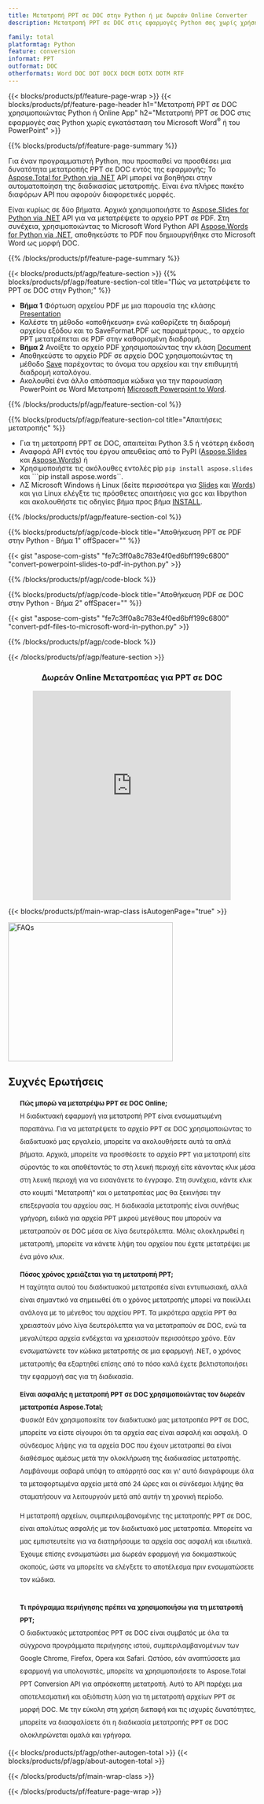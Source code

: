 ```yaml
---
title: Μετατροπή PPT σε DOC στην Python ή με δωρεάν Online Converter
description: Μετατροπή PPT σε DOC στις εφαρμογές Python σας χωρίς χρήση Microsoft Word ή PowerPoint ή διαδικτυακά. Δοκιμάστε γρήγορα τον δωρεάν διαδικτυακό μετατροπέα CSV σε POT πριν ενσωματώσετε τον κώδικα. 

family: total
platformtag: Python
feature: conversion
informat: PPT
outformat: DOC
otherformats: Word DOC DOT DOCX DOCM DOTX DOTM RTF
---
```

{{< blocks/products/pf/feature-page-wrap >}}
{{< blocks/products/pf/feature-page-header h1="Μετατροπή PPT σε DOC χρησιμοποιώντας Python ή Online App" h2="Μετατροπή PPT σε DOC στις εφαρμογές σας Python χωρίς εγκατάσταση του Microsoft Word<sup>&reg;</sup> ή του PowerPoint" >}}

{{% blocks/products/pf/feature-page-summary %}}

Για έναν προγραμματιστή Python, που προσπαθεί να προσθέσει μια δυνατότητα μετατροπής PPT σε DOC εντός της εφαρμογής; Το [Aspose.Total for Python via .NET](https://products.aspose.com/total/python-net/) API μπορεί να βοηθήσει στην αυτοματοποίηση της διαδικασίας μετατροπής. Είναι ένα πλήρες πακέτο διαφόρων API που αφορούν διαφορετικές μορφές.  

Είναι κυρίως σε δύο βήματα. Αρχικά χρησιμοποιήστε το [Aspose.Slides for Python via .NET](https://products.aspose.com/slides/python-net/) API για να μετατρέψετε το αρχείο PPT σε PDF. Στη συνέχεια, χρησιμοποιώντας το Microsoft Word Python API [Aspose.Words for Python via .NET](https://products.aspose.com/words/python-net/), αποθηκεύστε το PDF που δημιουργήθηκε στο Microsoft Word ως μορφή DOC. 

{{% /blocks/products/pf/feature-page-summary %}}

{{< blocks/products/pf/agp/feature-section >}}
{{% blocks/products/pf/agp/feature-section-col title="Πώς να μετατρέψετε το PPT σε DOC στην Python;" %}}
-  **Βήμα 1** Φόρτωση αρχείου PDF με μια παρουσία της κλάσης [Presentation](https://reference.aspose.com/slides/python-net/aspose.slides/presentation/)
-  Καλέστε τη μέθοδο «αποθήκευση» ενώ καθορίζετε τη διαδρομή αρχείου εξόδου και το SaveFormat.PDF ως παραμέτρους., το αρχείο PPT μετατρέπεται σε PDF στην καθορισμένη διαδρομή.
- **Βήμα 2** Ανοίξτε το αρχείο PDF χρησιμοποιώντας την κλάση [Document](https://reference.aspose.com/words/python-net/aspose.words/document/)
- Αποθηκεύστε το αρχείο PDF σε αρχείο DOC χρησιμοποιώντας τη μέθοδο [Save](https://reference.aspose.com/words/python-net/aspose.words/document/save/) παρέχοντας το όνομα του αρχείου και την επιθυμητή διαδρομή καταλόγου.
- Ακολουθεί ένα άλλο απόσπασμα κώδικα για την παρουσίαση PowerPoint σε Word Μετατροπή [Microsoft Powerpoint to Word](https://products.aspose.com/total/python-net/conversion/).

{{% /blocks/products/pf/agp/feature-section-col %}}

{{% blocks/products/pf/agp/feature-section-col title="Απαιτήσεις μετατροπής" %}}

- Για τη μετατροπή PPT σε DOC, απαιτείται Python 3.5 ή νεότερη έκδοση
- Αναφορά API εντός του έργου απευθείας από το PyPI ([Aspose.Slides](https://pypi.org/project/Aspose.Slides/) και [Aspose.Words](https://pypi.org/project/aspose-words/)) ή
- Χρησιμοποιήστε τις ακόλουθες εντολές pip ```pip install aspose.slides``` και ```pip install aspose.words``. 
- ΛΣ Microsoft Windows ή Linux (δείτε περισσότερα για [Slides](https://docs.aspose.com/slides/python-net/system-requirements/) και [Words](https://docs.aspose.com/words/python-net/system-requirements/)) και για Linux ελέγξτε τις πρόσθετες απαιτήσεις για gcc και libpython και ακολουθήστε τις οδηγίες βήμα προς βήμα [INSTALL](https://docs.aspose.com/words/python-net/installation/).
 

{{% /blocks/products/pf/agp/feature-section-col %}}

{{% blocks/products/pf/agp/code-block title="Αποθήκευση PPT σε PDF στην Python - Βήμα 1" offSpacer="" %}}

{{< gist "aspose-com-gists" "fe7c3ff0a8c783e4f0ed6bff199c6800" "convert-powerpoint-slides-to-pdf-in-python.py" >}}

{{% /blocks/products/pf/agp/code-block %}}

{{% blocks/products/pf/agp/code-block title="Αποθήκευση PDF σε DOC στην Python - Βήμα 2" offSpacer="" %}}

{{< gist "aspose-com-gists" "fe7c3ff0a8c783e4f0ed6bff199c6800" "convert-pdf-files-to-microsoft-word-in-python.py" >}}

{{% /blocks/products/pf/agp/code-block %}}

{{< /blocks/products/pf/agp/feature-section >}}

<div class="container-fluid agp-content bg-white aboutfile box-1 vh100 section nopbtm">
<div class=container>
<div class=row>
<div class="demobox tc col-md-12 padding-0" align="center">

<h3>Δωρεάν Online Μετατροπέας για PPT σε DOC</h3>

<iframe style="border: none; height: 426px;" scrolling="no" src="https://total-conversion-app-65z5r2lp.qa.k8s.dynabic.com/?to=doc&from=ppt" id="child-iframe" width="80%"></iframe>

</div></div>
</div></div>

{{< blocks/products/pf/main-wrap-class isAutogenPage="true" >}}
<style>.howtolist li{margin-right: 0!important;line-height: 26px;position: relative;margin-bottom: 10px;font-size: 13px;list-style-type: none;}</style>
<div class="col-md-12 tl bg-gray-dark howtolist section">
  <a class="anchor" name="faqpage"></a>
  <div class="container tl dflex" itemscope="" itemtype="https://schema.org/FAQPage">
      <div class="col-md-4 howtosectiongfx">
          <img class="social-panel-hide-on-mobile" src="https://www.groupdocs.cloud/templates/brand/images/groupdocs/conversion/groupdocs_conversion-brand.png" alt="FAQs" width="335" height="283">
      </div>
      <div class="howtosection col-md-8">
          <div>
              <h2>Συχνές Ερωτήσεις</h2>
              <ul>
                  <li itemscope="" itemprop="mainEntity" itemtype="https://schema.org/Question">
                      <div>
                          <span itemprop="name"><b>Πώς μπορώ να μετατρέψω PPT σε DOC Online;</b></span>
                      </div>
                      <div itemscope="" itemprop="acceptedAnswer" itemtype="https://schema.org/Answer">
                          <span itemprop="text">Η διαδικτυακή εφαρμογή για μετατροπή PPT είναι ενσωματωμένη παραπάνω. Για να μετατρέψετε το αρχείο PPT σε DOC χρησιμοποιώντας το διαδικτυακό μας εργαλείο, μπορείτε να ακολουθήσετε αυτά τα απλά βήματα. Αρχικά, μπορείτε να προσθέσετε το αρχείο PPT για μετατροπή είτε σύροντάς το και αποθέτοντάς το στη λευκή περιοχή είτε κάνοντας κλικ μέσα στη λευκή περιοχή για να εισαγάγετε το έγγραφο. Στη συνέχεια, κάντε κλικ στο κουμπί "Μετατροπή" και ο μετατροπέας μας θα ξεκινήσει την επεξεργασία του αρχείου σας. Η διαδικασία μετατροπής είναι συνήθως γρήγορη, ειδικά για αρχεία PPT μικρού μεγέθους που μπορούν να μετατραπούν σε DOC μέσα σε λίγα δευτερόλεπτα. Μόλις ολοκληρωθεί η μετατροπή, μπορείτε να κάνετε λήψη του αρχείου που έχετε μετατρέψει με ένα μόνο κλικ.</span>
                      </div>
                  </li>
                  <li itemscope="" itemprop="mainEntity" itemtype="https://schema.org/Question">
                      <div>
                          <span itemprop="name"><b>Πόσος χρόνος χρειάζεται για τη μετατροπή PPT;</b></span>
                      </div>
                      <div itemscope="" itemprop="acceptedAnswer" itemtype="https://schema.org/Answer">
                          <span itemprop="text">Η ταχύτητα αυτού του διαδικτυακού μετατροπέα είναι εντυπωσιακή, αλλά είναι σημαντικό να σημειωθεί ότι ο χρόνος μετατροπής μπορεί να ποικίλλει ανάλογα με το μέγεθος του αρχείου PPT. Τα μικρότερα αρχεία PPT θα χρειαστούν μόνο λίγα δευτερόλεπτα για να μετατραπούν σε DOC, ενώ τα μεγαλύτερα αρχεία ενδέχεται να χρειαστούν περισσότερο χρόνο. Εάν ενσωματώνετε τον κώδικα μετατροπής σε μια εφαρμογή .NET, ο χρόνος μετατροπής θα εξαρτηθεί επίσης από το πόσο καλά έχετε βελτιστοποιήσει την εφαρμογή σας για τη διαδικασία.</span>
                      </div>
                  </li>
                  <li itemscope="" itemprop="mainEntity" itemtype="https://schema.org/Question">
                      <div>
                          <span itemprop="name"><b>Είναι ασφαλής η μετατροπή PPT σε DOC χρησιμοποιώντας τον δωρεάν μετατροπέα Aspose.Total;</b></span>
                      </div>
                      <div itemscope="" itemprop="acceptedAnswer" itemtype="https://schema.org/Answer">
                          <span itemprop="text">Φυσικά! Εάν χρησιμοποιείτε τον διαδικτυακό μας μετατροπέα PPT σε DOC, μπορείτε να είστε σίγουροι ότι τα αρχεία σας είναι ασφαλή και ασφαλή. Ο σύνδεσμος λήψης για τα αρχεία DOC που έχουν μετατραπεί θα είναι διαθέσιμος αμέσως μετά την ολοκλήρωση της διαδικασίας μετατροπής. Λαμβάνουμε σοβαρά υπόψη το απόρρητό σας και γι' αυτό διαγράφουμε όλα τα μεταφορτωμένα αρχεία μετά από 24 ώρες και οι σύνδεσμοι λήψης θα σταματήσουν να λειτουργούν μετά από αυτήν τη χρονική περίοδο.<br />

Η μετατροπή αρχείων, συμπεριλαμβανομένης της μετατροπής PPT σε DOC, είναι απολύτως ασφαλής με τον διαδικτυακό μας μετατροπέα. Μπορείτε να μας εμπιστευτείτε για να διατηρήσουμε τα αρχεία σας ασφαλή και ιδιωτικά. Έχουμε επίσης ενσωματώσει μια δωρεάν εφαρμογή για δοκιμαστικούς σκοπούς, ώστε να μπορείτε να ελέγξετε το αποτέλεσμα πριν ενσωματώσετε τον κώδικα.</span>
                      </div>
                  </li>                 
                  <li itemscope="" itemprop="mainEntity" itemtype="https://schema.org/Question">
                      <div>
                          <span itemprop="name"><b>Τι πρόγραμμα περιήγησης πρέπει να χρησιμοποιήσω για τη μετατροπή PPT;</b></span>
                      </div>
                      <div itemscope="" itemprop="acceptedAnswer" itemtype="https://schema.org/Answer">
                          <span itemprop="text">Ο διαδικτυακός μετατροπέας PPT σε DOC είναι συμβατός με όλα τα σύγχρονα προγράμματα περιήγησης ιστού, συμπεριλαμβανομένων των Google Chrome, Firefox, Opera και Safari. Ωστόσο, εάν αναπτύσσετε μια εφαρμογή για υπολογιστές, μπορείτε να χρησιμοποιήσετε το Aspose.Total PPT Conversion API για απρόσκοπτη μετατροπή. Αυτό το API παρέχει μια αποτελεσματική και αξιόπιστη λύση για τη μετατροπή αρχείων PPT σε μορφή DOC. Με την εύκολη στη χρήση διεπαφή και τις ισχυρές δυνατότητες, μπορείτε να διασφαλίσετε ότι η διαδικασία μετατροπής PPT σε DOC ολοκληρώνεται ομαλά και γρήγορα.</span>
                      </div>
                  </li>
              </ul>
          </div>
      </div>
  </div>
{{< blocks/products/pf/agp/other-autogen-total >}}
{{< blocks/products/pf/agp/about-autogen-total >}}

{{< /blocks/products/pf/main-wrap-class >}}

{{< /blocks/products/pf/feature-page-wrap >}}